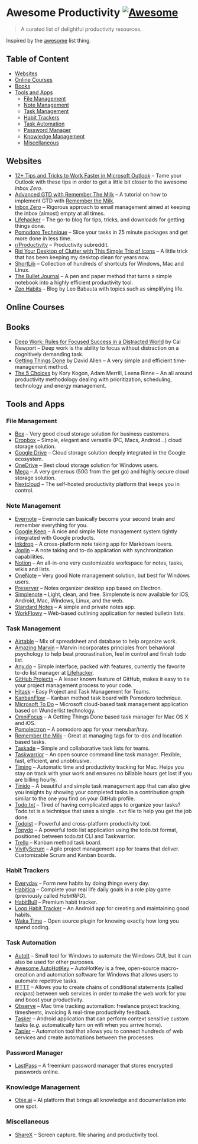 Awesome Productivity [![Awesome](https://cdn.rawgit.com/sindresorhus/awesome/d7305f38d29fed78fa85652e3a63e154dd8e8829/media/badge.svg)](https://github.com/sindresorhus/awesome)
================================================================================================================================================================================

> A curated list of delightful productivity resources.

Inspired by the [awesome](https://github.com/sindresorhus/awesome) list thing.

Table of Content
----------------

-   [Websites](#websites)
-   [Online Courses](#online-courses)
-   [Books](#books)
-   [Tools and Apps](#tools-and-apps)
    -   [File Management](#file-management)
    -   [Note Management](#note-management)
    -   [Task Management](#task-management)
    -   [Habit Trackers](#habit-trackers)
    -   [Task Automation](#task-automation)
    -   [Password Manager](#password-manager)
    -   [Knowledge Management](#knowledge-management)
    -   [Miscellaneous](#miscellaneous)

Websites
--------

-   [12+ Tips and Tricks to Work Faster in Microsoft Outlook](http://lifehacker.com/12-tips-and-tricks-to-work-faster-in-microsoft-outlook-1540483009) – Tame your Outlook with these tips in order to get a little bit closer to the awesome *Inbox Zero*.
-   [Advanced GTD with Remember The Milk](http://blog.rememberthemilk.com/post/116665489183/guest-post-advanced-gtd-with-remember-the-milk) – A tutorial on how to implement GTD with [Remember the Milk](https://www.rememberthemilk.com).
-   [Inbox Zero](http://www.43folders.com/izero) – Rigorous approach to email management aimed at keeping the inbox (almost) empty at all times.
-   [Lifehacker](http://lifehacker.com/) – The go-to blog for tips, tricks, and downloads for getting things done.
-   [Pomodoro Technique](http://pomodorotechnique.com/) – Slice your tasks in 25 minute packages and get more done in less time.
-   [r/Productivity](https://www.reddit.com/r/productivity/) – Productivity subreddit.
-   [Rid Your Desktop of Clutter with This Simple Trio of Icons](http://lifehacker.com/5901487/rid-your-desktop-of-clutter-with-this-simple-trio-of-icons) – A little trick that has been keeping my desktop clean for years now.
-   [ShortLib](https://shortlib.netlify.app/) – Collection of hundreds of shortcuts for Windows, Mac and Linux.
-   [The Bullet Journal](http://bulletjournal.com/) – A pen and paper method that turns a simple notebook into a highly efficient productivity tool.
-   [Zen Habits](https://zenhabits.net/) – Blog by Leo Babauta with topics such as simplifying life.

Online Courses
--------------

Books
-----

-   [Deep Work: Rules for Focused Success in a Distracted World](https://www.calnewport.com/books/deep-work/) by Cal Newport – Deep work is the ability to focus without distraction on a cognitively demanding task.
-   [Getting Things Done](https://gettingthingsdone.com/store/product.php?productid=17035&cat=3&page) by David Allen – A very simple and efficient time-management method.
-   [The 5 Choices](http://books.simonandschuster.ca/The-5-Choices/Kory-Kogon/9781476711713) by Kory Kogon, Adam Merrill, Leena Rinne – An all around productivity methodology dealing with prioritization, scheduling, technology and energy management.

Tools and Apps
--------------

### File Management

-   [Box](https://www.box.com) – Very good cloud storage solution for business customers.
-   [Dropbox](https://www.dropbox.com) – Simple, elegant and versatile (PC, Macs, Android…) cloud storage solution.
-   [Google Drive](https://www.google.ca/drive/) – Cloud storage solution deeply integrated in the Google ecosystem.
-   [OneDrive](https://onedrive.live.com) – Best cloud storage solution for Windows users.
-   [Mega](https://mega.nz/) – A very generous (50G from the get go) and highly secure cloud storage solution.
-   [Nextcloud](https://nextcloud.com) – The self-hosted productivity platform that keeps you in control.

### Note Management

-   [Evernote](https://evernote.com/) – Evernote can basically become your second brain and remember everything for you.
-   [Google Keep](http://www.google.com/keep/) – A nice and simple Note management system tightly integrated with Google products.
-   [Inkdrop](https://www.inkdrop.info/) – A cross-platform note taking app for Markdown lovers.
-   [Joplin](https://joplinapp.org/) – A note taking and to-do application with synchronization capabilities.
-   [Notion](https://www.notion.so/) – An all-in-one very customizable workspace for notes, tasks, wikis and lists.
-   [OneNote](https://www.onenote.com/) – Very good Note management solution, but best for Windows users.
-   [Preserver](https://github.com/hsbalar/preserver) – Notes organizer desktop app based on Electron.
-   [Simplenote](https://simplenote.com/) – Light, clean, and free. Simplenote is now available for iOS, Android, Mac, Windows, Linux, and the web.
-   [Standard Notes](https://standardnotes.org/) – A simple and private notes app.
-   [WorkFlowy](https://workflowy.com/) – Web-based outlining application for nested bulletin lists.

### Task Management

-   [Airtable](https://airtable.com/) – Mix of spreadsheet and database to help organize work.
-   [Amazing Marvin](https://www.amazingmarvin.com/) – Marvin incorporates principles from behavioral psychology to help beat procrastination, feel in control and finish todo list.
-   [Any.do](http://www.any.do/) – Simple interface, packed with features, currently the favorite to-do list manager at [Lifehacker](http://lifehacker.com/5924093/five-best-to-do-list-managers).
-   [GitHub Projects](https://github.com/features/project-management/) – A lesser known feature of GitHub, makes it easy to tie your project management process to your code.
-   [Hitask](https://hitask.com) – Easy Project and Task Management for Teams.
-   [KanbanFlow](https://kanbanflow.com) – Kanban method task board with Pomodoro technique.
-   [Microsoft To Do](https://todo.microsoft.com/tasks/) – Microsoft cloud-based task management application based on Wunderlist technology.
-   [OmniFocus](https://www.omnigroup.com/omnifocus) – A Getting Things Done based task manager for Mac OS X and iOS.
-   [Pomolectron](https://github.com/amitmerchant1990/pomolectron) – A pomodoro app for your menubar/tray.
-   [Remember the Milk](https://www.rememberthemilk.com) – Great at managing tags for to-dos and location based tasks.
-   [Taskade](https://taskade.com) – Simple and collaborative task lists for teams.
-   [Taskwarrior](http://taskwarrior.org/) – An open source command line task manager. Flexible, fast, efficient, and unobtrusive.
-   [Timing](https://timingapp.com/) – Automatic time and productivity tracking for Mac. Helps you stay on track with your work and ensures no billable hours get lost if you are billing hourly.
-   [Tinido](https://tinido.com/) – A beautiful and simple task management app that can also give you insights by showing your completed tasks in a contribution graph similar to the one you find on your GitHub profile.
-   [Todo.txt](http://todotxt.com/) – Tired of having complicated apps to organize your tasks? Todo.txt is a technique that uses a single `.txt` file to help you get the job done.
-   [Todoist](https://todoist.com/) – Powerful and cross-platform productivity tool.
-   [Topydo](https://github.com/topydo/topydo) – A powerful todo list application using the todo.txt format, positioned between todo.txt CLI and Taskwarrior.
-   [Trello](https://trello.com) – Kanban method task board.
-   [VivifyScrum](https://www.vivifyscrum.com) – Agile project management app for teams that deliver. Customizable Scrum and Kanban boards.

### Habit Trackers

-   [Everyday](https://everyday.app/) – Form new habits by doing things every day.
-   [Habitica](https://habitica.com) – Complete your real life daily goals in a role play game (previously called *HabitRPG*).
-   [HabitBull](http://www.habitbull.com/) – Premium habit tracker.
-   [Loop Habit Tracker](https://github.com/iSoron/uhabits) – An Android app for creating and maintaining good habits.
-   [Waka Time](https://wakatime.com/) – Open source plugin for knowing exactly how long you spend coding.

### Task Automation

-   [AutoIt](https://www.autoitscript.com/) – Small tool for Windows to automate the Windows GUI, but it can also be used for other purposes.
-   [Awesome AutoHotKey](https://github.com/ahkscript/awesome-AutoHotkey) – AutoHotKey is a free, open-source macro-creation and automation software for Windows that allows users to automate repetitive tasks.
-   [IFTTT](https://ifttt.com) – Allows you to create chains of conditional statements (called *recipes*) between web services in order to make the web work for you and boost your productivity.
-   [Qbserve](https://qotoqot.com/qbserve/) – Mac time tracking automation: freelance project tracking, timesheets, invoicing & real-time productivity feedback.
-   [Tasker](http://tasker.dinglisch.net/) – Android application that can perform context sensitive custom tasks (*e.g.* automatically turn on wifi when you arrive home).
-   [Zapier](https://zapier.com/) – Automation tool that allows you to connect hundreds of web services and create automations between the processes.

### Password Manager

-   [LastPass](https://lastpass.com) – A freemium password manager that stores encrypted passwords online.

### Knowledge Management

-   [Obie.ai](https://obie.ai/) – AI platform that brings all knowledge and documentation into one spot.

### Miscellaneous

-   [ShareX](https://getsharex.com/) – Screen capture, file sharing and productivity tool.

